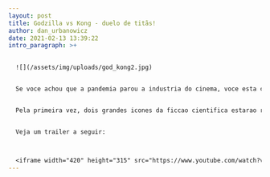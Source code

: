 ```yaml
---
layout: post
title: Godzilla vs Kong - duelo de titãs!
author: dan_urbanowicz
date: 2021-02-13 13:39:22
intro_paragraph: >+
  

  ![](/assets/img/uploads/god_kong2.jpg)


  Se voce achou que a pandemia parou a industria do cinema, voce esta completamente errado!


  Pela primeira vez, dois grandes icones da ficcao cientifica estarao reunidos em um único filme, segundo noticias este filme reunira o melhor dos dois mundos destes dois grandes personagens , o enredo se passara apos as sequencias de **GoodZilla 2:  o Rei dos Monstros** e **Kong: a ilha da caveira** ( altamente recomendados ) . Este filme foi dirigido pelo diretor Adam Wingard especializado em filmes do genero terror que dirigiu o remake de bruxa de blair e death note (anime consagrado no japao) , e tem 2 grandes produtoras por tras a Legendary Pictures (famosa por filmes do genero) e a aclamada Warner Bros. Pictures , entao esperem coisas boas por ae. O filme esta planejado para ser lançado dia 25 de março.


  Veja um trailer a seguir:



  <iframe width="420" height="315" src="https://www.youtube.com/watch?v=odM92ap8_c0&ab_channel=WarnerBros.Pictures" frameborder="0" allowfullscreen></iframe>
---
```

